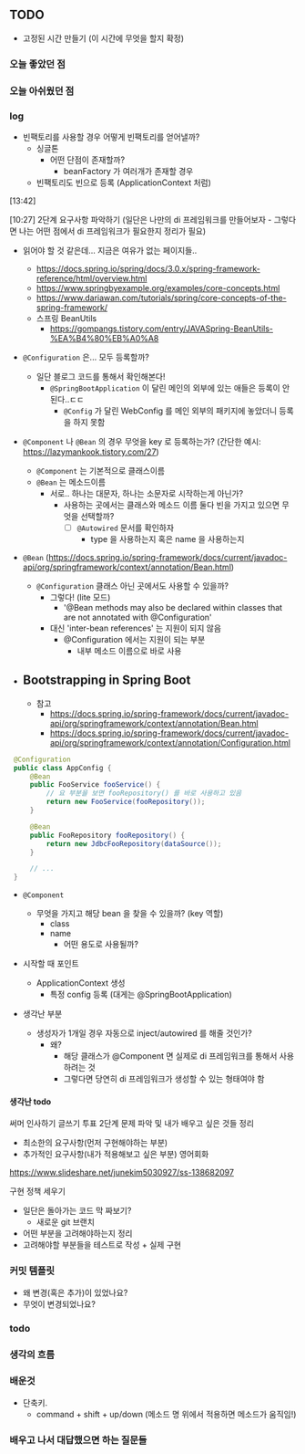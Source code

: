 ## TODO
- 고정된 시간 만들기 (이 시간에 무엇을 할지 확정)


    
### 오늘 좋았던 점


### 오늘 아쉬웠던 점


### log
- 빈팩토리를 사용할 경우 어떻게 빈팩토리를 얻어낼까?
    - 싱글톤
        - 어떤 단점이 존재할까?
            - beanFactory 가 여러개가 존재할 경우
    - 빈팩토리도 빈으로 등록 (ApplicationContext 처럼)


[13:42]

[10:27]
2단계 요구사항 파악하기
(일단은 나만의 di 프레임워크를 만들어보자 - 그렇다면 나는 어떤 점에서 di 프레임워크가 필요한지 정리가 필요)


- 읽어야 할 것 같은데... 지금은 여유가 없는 페이지들..
    - https://docs.spring.io/spring/docs/3.0.x/spring-framework-reference/html/overview.html
    - https://www.springbyexample.org/examples/core-concepts.html
    - https://www.dariawan.com/tutorials/spring/core-concepts-of-the-spring-framework/
    - 스프링 BeanUtils
        - https://gompangs.tistory.com/entry/JAVASpring-BeanUtils-%EA%B4%80%EB%A0%A8

- `@Configuration` 은... 모두 등록할까?
    - 일단 블로그 코드를 통해서 확인해본다!
        - `@SpringBootApplication` 이 달린 메인의 외부에 있는 애들은 등록이 안된다..ㄷㄷ
            - `@Config` 가 달린 WebConfig 를 메인 외부의 패키지에 놓았더니 등록을 하지 못함
- `@Component` 나 `@Bean` 의 경우 무엇을 key 로 등록하는가? (간단한 예시: https://lazymankook.tistory.com/27)
    - `@Component` 는 기본적으로 클래스이름
    - `@Bean` 는 메소드이름 
        - 서로.. 하나는 대문자, 하나는 소문자로 시작하는게 아닌가?
            - 사용하는 곳에서는 클래스와 메소드 이름 둘다 빈을 가지고 있으면 무엇을 선택할까?
                - [ ] `@Autowired` 문서를 확인하자
                    - type 을 사용하는지 혹은 name 을 사용하는지
- `@Bean` (https://docs.spring.io/spring-framework/docs/current/javadoc-api/org/springframework/context/annotation/Bean.html)
    - `@Configuration` 클래스 아닌 곳에서도 사용할 수 있을까?
        - 그렇다! (lite 모드)
            - '@Bean methods may also be declared within classes that are not annotated with @Configuration'
        - 대신 'inter-bean references' 는 지원이 되지 않음
            - @Configuration 에서는 지원이 되는 부분
                - 내부 메소드 이름으로 바로 사용
- Bootstrapping in Spring Boot
    - 
    - 참고
        - https://docs.spring.io/spring-framework/docs/current/javadoc-api/org/springframework/context/annotation/Bean.html
        - https://docs.spring.io/spring-framework/docs/current/javadoc-api/org/springframework/context/annotation/Configuration.html
``` java 
 @Configuration
 public class AppConfig {
     @Bean
     public FooService fooService() {
         // 요 부분을 보면 fooRepository() 를 바로 사용하고 있음
         return new FooService(fooRepository());
     }

     @Bean
     public FooRepository fooRepository() {
         return new JdbcFooRepository(dataSource());
     }

     // ...
 }
```
- `@Component`

    - 무엇을 가지고 해당 bean 을 찾을 수 있을까? (key 역할)
        - class 
        - name 
            - 어떤 용도로 사용될까?
- 시작할 때 포인트
    - ApplicationContext 생성
        - 특정 config 등록 (대게는 @SpringBootApplication)

- 생각난 부분
    - 생성자가 1개일 경우 자동으로 inject/autowired 를 해줄 것인가?
        - 왜?   
            - 해당 클래스가 @Component 면 실제로 di 프레임워크를 통해서 사용하려는 것
            - 그렇다면 당연히 di 프레임워크가 생성할 수 있는 형태여야 함
#### 생각난 todo
써머 인사하기
글쓰기 투표
2단계 문제 파악 및 내가 배우고 싶은 것들 정리
- 최소한의 요구사항(먼저 구현해야하는 부분)
- 추가적인 요구사항(내가 적용해보고 싶은 부분)
영어회화

https://www.slideshare.net/junekim5030927/ss-138682097

구현 정책 세우기
- 일단은 돌아가는 코드 막 짜보기?
    - 새로운 git 브랜치
- 어떤 부분을 고려해야하는지 정리
- 고려해야할 부분들을 테스트로 작성 + 실제 구현

### 커밋 템플릿
- 왜 변경(혹은 추가)이 있었나요?
- 무엇이 변경되었나요?


### todo


### 생각의 흐름

### 배운것
- 단축키.
    - command + shift + up/down (메소드 명 위에서 적용하면 메소드가 움직임!)


### 배우고 나서 대답했으면 하는 질문들